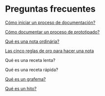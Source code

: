 # Preguntas frecuentes #

[Cómo iniciar un proceso de documentación?](https://github.com/docART/docs/blob/recipe/prototyping/00_iniciar_la_documentacion.md)

[Cómo documentar un proceso de prototipado?](https://github.com/docART/docs/blob/recipe/prototyping/04_la_representacion_del_prototipo.md)

[Qué es una nota ordinária?](https://github.com/docART/docs/blob/recipe/prototyping/06_descripcion_de_nota.md)

[Las cinco reglas de oro para hacer una nota](https://github.com/docART/docs/blob/recipe/prototyping/03_reglas_de_oro.md)

Qué es una receta lenta?

Qué es una receta rápida?

[Qué es un grafema?](https://github.com/docART/docs/blob/recipe/prototyping/05_nocion_de_grafema.md)

[Qué es un hito?](https://github.com/docART/docs/blob/recipe/prototyping/07_descripcion_de_un_hito.md)

